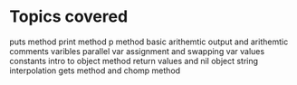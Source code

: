 # Topics covered 

puts method
print method
p method
basic arithemtic 
output and arithemtic
comments
varibles
parallel var assignment and swapping var values
constants
intro to object method
return values and nil object
string interpolation
gets method and chomp method